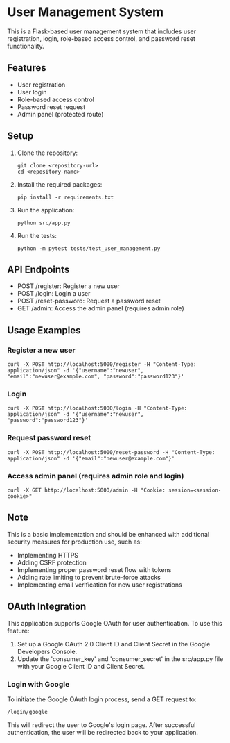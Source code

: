 # User Management System

This is a Flask-based user management system that includes user registration, login, role-based access control, and password reset functionality.

## Features

- User registration
- User login
- Role-based access control
- Password reset request
- Admin panel (protected route)

## Setup

1. Clone the repository:
   ```
   git clone <repository-url>
   cd <repository-name>
   ```

2. Install the required packages:
   ```
   pip install -r requirements.txt
   ```

3. Run the application:
   ```
   python src/app.py
   ```

4. Run the tests:
   ```
   python -m pytest tests/test_user_management.py
   ```

## API Endpoints

- POST /register: Register a new user
- POST /login: Login a user
- POST /reset-password: Request a password reset
- GET /admin: Access the admin panel (requires admin role)

## Usage Examples

### Register a new user
```
curl -X POST http://localhost:5000/register -H "Content-Type: application/json" -d '{"username":"newuser", "email":"newuser@example.com", "password":"password123"}'
```

### Login
```
curl -X POST http://localhost:5000/login -H "Content-Type: application/json" -d '{"username":"newuser", "password":"password123"}'
```

### Request password reset
```
curl -X POST http://localhost:5000/reset-password -H "Content-Type: application/json" -d '{"email":"newuser@example.com"}'
```

### Access admin panel (requires admin role and login)
```
curl -X GET http://localhost:5000/admin -H "Cookie: session=<session-cookie>"
```

## Note

This is a basic implementation and should be enhanced with additional security measures for production use, such as:

- Implementing HTTPS
- Adding CSRF protection
- Implementing proper password reset flow with tokens
- Adding rate limiting to prevent brute-force attacks
- Implementing email verification for new user registrations


## OAuth Integration

This application supports Google OAuth for user authentication. To use this feature:

1. Set up a Google OAuth 2.0 Client ID and Client Secret in the Google Developers Console.
2. Update the 'consumer_key' and 'consumer_secret' in the src/app.py file with your Google Client ID and Client Secret.

### Login with Google
To initiate the Google OAuth login process, send a GET request to:
```
/login/google
```
This will redirect the user to Google's login page. After successful authentication, the user will be redirected back to your application.

